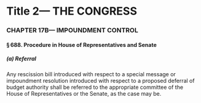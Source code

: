 
# Title 2— THE CONGRESS
### CHAPTER 17B— IMPOUNDMENT CONTROL
#### § 688. Procedure in House of Representatives and Senate
##### (a) Referral

Any rescission bill introduced with respect to a special message or impoundment resolution introduced with respect to a proposed deferral of budget authority shall be referred to the appropriate committee of the House of Representatives or the Senate, as the case may be.
